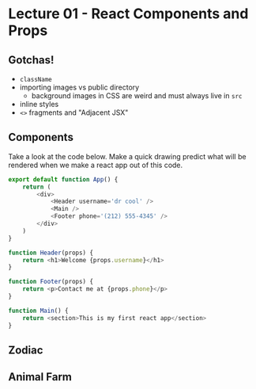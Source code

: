 # Lecture 01 - React Components and Props

## Gotchas!
- `className`
- importing images vs public directory
    - background images in CSS are weird and must always live in `src`
- inline styles
- `<>` fragments and "Adjacent JSX"

## Components

Take a look at the code below. Make a quick drawing predict what will be rendered when we make a react app out of this code.

```js
export default function App() {
    return (
        <div>
            <Header username='dr cool' />
            <Main />
            <Footer phone='(212) 555-4345' />
        </div>
    )
}

function Header(props) {
    return <h1>Welcome {props.username}</h1>
}

function Footer(props) {
    return <p>Contact me at {props.phone}</p>
}

function Main() {
    return <section>This is my first react app</section>
}
```

## Zodiac

## Animal Farm

